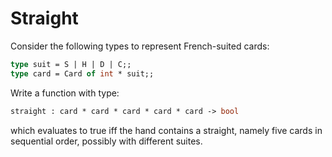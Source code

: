 # Straight

Consider the following types to represent French-suited cards:
```ocaml
type suit = S | H | D | C;;
type card = Card of int * suit;;
```

Write a function with type:
```ocaml
straight : card * card * card * card * card -> bool
```
which evaluates to true iff the hand contains a straight,
namely five cards in sequential order, possibly with different suites.
